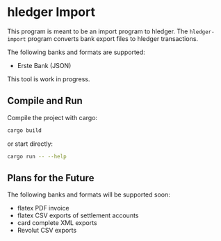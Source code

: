 # hledger Import

This program is meant to be an import program to hledger. 
The `hledger-import` program converts bank export files to hledger transactions.

The following banks and formats are supported:

- Erste Bank (JSON)

This tool is work in progress.

## Compile and Run

Compile the project with cargo:

```sh
cargo build
```

or start directly:

```sh
cargo run -- --help
```

## Plans for the Future

The following banks and formats will be supported soon:

- flatex PDF invoice
- flatex CSV exports of settlement accounts
- card complete XML exports
- Revolut CSV exports
